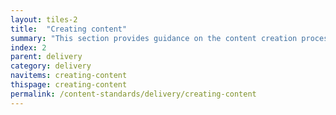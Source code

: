 ```yaml
---
layout: tiles-2
title:  "Creating content"
summary: "This section provides guidance on the content creation process and lifecycle."
index: 2
parent: delivery
category: delivery
navitems: creating-content
thispage: creating-content
permalink: /content-standards/delivery/creating-content
---
```

